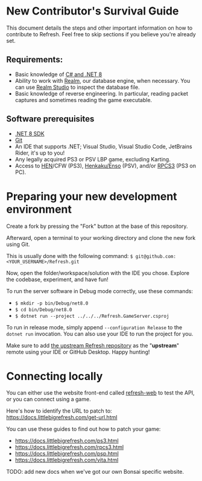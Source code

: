 # New Contributor's Survival Guide

This document details the steps and other important information on how to contribute to Refresh. Feel free to skip sections if you believe you're already set.

## Requirements:
- Basic knowledge of [C# and .NET 8](https://learn.microsoft.com/dotnet/)
- Ability to work with [Realm](https://realm.io), our database engine, when necessary. You can use [Realm Studio](https://github.com/realm/realm-studio/releases/) to inspect the database file.
- Basic knowledge of reverse engineering. In particular, reading packet captures and sometimes reading the game executable.

## Software prerequisites
- [.NET 8 SDK](https://dotnet.microsoft.com)
- [Git](https://git-scm.com)
- An IDE that supports .NET; Visual Studio, Visual Studio Code, JetBrains Rider, it's up to you!
- Any legally acquired PS3 or PSV LBP game, excluding Karting.
- Access to [HEN](https://www.psx-place.com/threads/tutorial-ps3hen-the-great-ps3-hen-all-in-one-guide.24369/)/CFW (PS3), [Henkaku/Enso](https://vita.hacks.guide) (PSV), and/or [RPCS3](https://rpcs3.net) (PS3 on PC).

# Preparing your new development environment
Create a fork by pressing the "Fork" button at the base of this repository.

Afterward, open a terminal to your working directory and clone the new fork using Git.

This is usually done with the following command:
`$ git@github.com:<YOUR_USERNAME>/Refresh.git`

Now, open the folder/workspace/solution with the IDE you chose. Explore the codebase, experiment, and have fun!

To run the server software in Debug mode correctly, use these commands:

- `$ mkdir -p bin/Debug/net8.0`
- `$ cd bin/Debug/net8.0`
- `$ dotnet run --project ../../../Refresh.GameServer.csproj`

To run in release mode, simply append `--configuration Release` to the `dotnet run` invocation.
You can also use your IDE to run the project for you.

Make sure to add [the upstream Refresh repository](https://github.com/LittleBigBonsai/Refresh) as the "**upstream**" remote using your IDE or GitHub Desktop. Happy hunting!

# Connecting locally
You can either use the website front-end called [refresh-web](https://github.com/LittleBigBonsai/refresh-web) to test the API, or you can connect using a game.

Here's how to identify the URL to patch to: https://docs.littlebigrefresh.com/get-url.html

You can use these guides to find out how to patch your game:
- https://docs.littlebigrefresh.com/ps3.html
- https://docs.littlebigrefresh.com/rpcs3.html
- https://docs.littlebigrefresh.com/psp.html
- https://docs.littlebigrefresh.com/vita.html

TODO: add new docs when we've got our own Bonsai specific website.